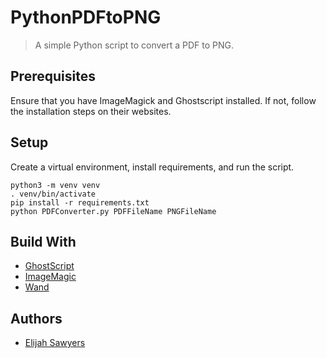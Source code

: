 # PythonPDFtoPNG
> A simple Python script to convert a PDF to PNG.

## Prerequisites

Ensure that you have ImageMagick and Ghostscript installed. If not, follow the installation steps on their websites.

## Setup

Create a virtual environment, install requirements, and run the script.

```
python3 -m venv venv
. venv/bin/activate
pip install -r requirements.txt
python PDFConverter.py PDFFileName PNGFileName
```

## Build With

* [GhostScript](https://www.ghostscript.com/)
* [ImageMagic](https://www.imagemagick.org/)
* [Wand](http://docs.wand-py.org/en/0.4.1/index.html)

## Authors

* [Elijah Sawyers](https://github.com/elijahsawyers)
